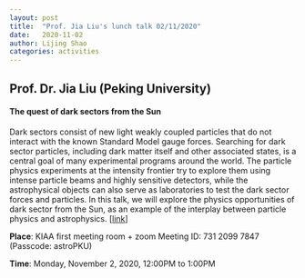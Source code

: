 ```yaml
---
layout: post
title:  "Prof. Jia Liu's lunch talk 02/11/2020"
date:   2020-11-02
author: Lijing Shao
categories: activities
---
```


## Prof. Dr. Jia Liu (Peking University)

#### The quest of dark sectors from the Sun

Dark sectors consist of new light weakly coupled particles that do not
interact with the known Standard Model gauge forces. Searching for dark
sector particles, including dark matter itself and other associated states,
is a central goal of many experimental programs around the world. The
particle physics experiments at the intensity frontier try to explore them
using intense particle beams and highly sensitive detectors, while the
astrophysical objects can also serve as laboratories to test the dark
sector forces and particles. In this talk, we will explore the physics
opportunities of dark sector from the Sun, as an example of the interplay
between particle physics and astrophysics.
[[link](http://kiaa.pku.edu.cn/info/1025/7322.htm)]

**Place**: KIAA first meeting room + zoom Meeting ID: 731 2099 7847 (Passcode: astroPKU)

**Time**: Monday, November 2, 2020, 12:00PM to 1:00PM
